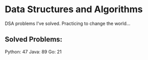 # Data Structures and Algorithms
DSA problems I've solved. Practicing to change the world...

## Solved Problems:
Python: 47
Java: 89
Go: 21

